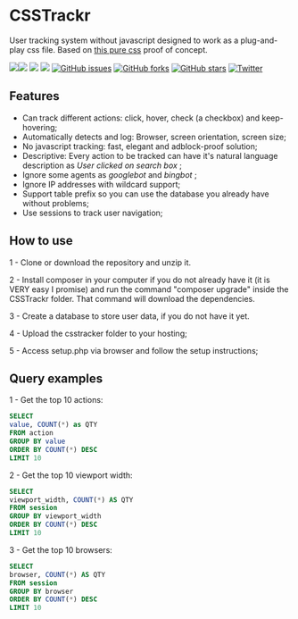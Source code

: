 # CSSTrackr

User tracking system without javascript designed to work as a plug-and-play css file. Based on [this pure css](https://github.com/jbtronics/CrookedStyleSheets) proof of concept.

![](https://github.com/lucaasleaal/csstrackr/blob/master/csstrackr-logo.svg)![](https://img.shields.io/badge/PHP-5.4%2B-silver.svg) ![](https://img.shields.io/badge/MySQL-5.7%2B-ff69b4.svg) ![](https://img.shields.io/github/license/mashape/apistatus.svg)  [![GitHub issues](https://img.shields.io/github/issues/lucaasleaal/csstrackr.svg)](https://github.com/lucaasleaal/csstrackr/issues) [![GitHub forks](https://img.shields.io/github/forks/lucaasleaal/csstrackr.svg)](https://github.com/lucaasleaal/csstrackr/network) [![GitHub stars](https://img.shields.io/github/stars/lucaasleaal/csstrackr.svg)](https://github.com/lucaasleaal/csstrackr/stargazers) [![Twitter](https://img.shields.io/twitter/url/https/github.com/lucaasleaal/csstrackr.svg?style=social)](https://twitter.com/intent/tweet?text=Wow:&url=https%3A%2F%2Fgithub.com%2Flucaasleaal%2Fcsstrackr) 


## Features

- Can track different actions: click, hover, check (a checkbox) and keep-hovering;
- Automatically detects and log: Browser, screen orientation, screen size;
- No javascript tracking: fast, elegant and adblock-proof solution;
- Descriptive: Every action to be tracked can have it's natural language description as *User clicked on search box* ;
- Ignore some agents as *googlebot* and *bingbot* ;
- Ignore IP addresses with wildcard support;
- Support table prefix so you can use the database you already have without problems;
- Use sessions to track user navigation;


## How to use

1 - Clone or download the repository and unzip it.

2 - Install composer in your computer if you do not already have it (it is VERY easy I promise) and run the command "composer upgrade" inside the CSSTrackr folder. That command will download the dependencies.

3 - Create a database to store user data, if you do not have it yet.

4 - Upload the csstracker folder to your hosting;

5 - Access setup.php via browser and follow the setup instructions;

## Query examples

1 - Get the top 10 actions:

```sql
SELECT
value, COUNT(*) as QTY
FROM action
GROUP BY value
ORDER BY COUNT(*) DESC
LIMIT 10
```
2 - Get the top 10 viewport width:

```sql
SELECT
viewport_width, COUNT(*) AS QTY
FROM session
GROUP BY viewport_width
ORDER BY COUNT(*) DESC
LIMIT 10
```
3 - Get the top 10 browsers:

```sql
SELECT
browser, COUNT(*) AS QTY
FROM session
GROUP BY browser
ORDER BY COUNT(*) DESC
LIMIT 10
```
